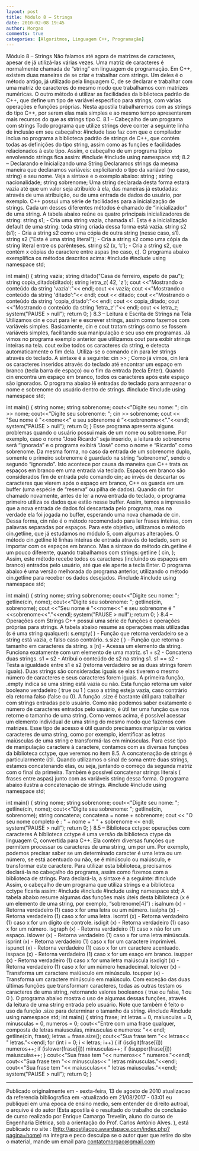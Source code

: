 ```yaml
---
layout: post
title: Módulo 8 – Strings
date: 2010-02-08 19:45
author: Morgao
comments: true
categories: [Algoritmos, Linguagem C++, Programação]
---
```



Módulo 8 – Strings
Não falamos até agora de matrizes de caracteres, apesar de já utilizá-las várias vezes. Uma matriz de caracteres é normalmente chamada de “string” em linguagem de programação. Em C++, existem duas maneiras de se criar e trabalhar com strings. Um deles é o método antigo, já utilizado pela linguagem C, de se declarar e trabalhar com uma matriz de caracteres do mesmo modo que trabalhamos com matrizes numéricas. O outro método é utilizar as facilidades da biblioteca padrão de C++, que define um tipo de variável específico para strings, com várias operações e funções próprias. Nesta apostila trabalharemos com as strings do tipo C++, por serem elas mais simples e ao mesmo tempo apresentarem mais recursos do que as strings tipo C.
8.1 – Cabeçalho de um programa com strings
Todo programa que utilize strings deve conter a seguinte linha de inclusão em seu cabeçalho:
#include <string>
Isso faz com que o compilador inclua no programa a biblioteca padrão de strings de C++, que contém todas as definições do tipo string, assim como as funções e facilidades relacionados à este tipo. Assim, o cabeçalho de um programa típico envolvendo strings fica assim:
#include <iostream>
#include <string>
using namespace std;
8.2 – Declarando e Inicializando uma String
Declaramos strings da mesma maneira que declaramos variáveis: explicitando o tipo da variável (no caso, string) e seu nome. Veja a sintaxe e o exemplo abaixo:
string <nome da string>;
string nacionalidade;
string sobrenome;
Uma string declarada desta forma estará vazia até que um valor seja atribuído à ela, das maneiras já estudadas: através de uma atribuição, ou de uma entrada de dados do usuário, por exemplo.
C++ possui uma série de facilidades para a inicialização de strings. Cada um desses diferentes métodos é chamado de “inicializador” de uma string. A tabela abaixo reúne os quatro principais inicializadores de string:
string s1; - Cria uma string vazia, chamada s1. Esta é a inicialização default de uma string: toda string criada dessa forma está vazia.
string s2 (s1); - Cria a string s2 como uma cópia de outra string (nesse caso, s1).
string s2 (“Esta é uma string literal”); - Cria a string s2 como uma cópia da string literal entre os parênteses.
string s2 (x, ‘c’); - Cria a string s2, que contém x cópias do caractere entre aspas (no caso, c).
O programa abaixo exemplifica os métodos descritos acima:
#include <iostream>
#include <string>
using namespace std;

int main()
{
string vazia;
string ditado("Casa de ferreiro, espeto de pau");
string copia_ditado(ditado);
string letra_z( 42, 'z');
cout <<"Mostrando o conteúdo da string 'vazia':"<< endl;
cout << vazia;
cout <<"Mostrando o conteúdo da string 'ditado':"<< endl;
cout << ditado;
cout <<"Mostrando o conteúdo da string 'copia_ditado':"<< endl;
cout << copia_ditado;
cout <<"Mostrando o conteúdo da string 'letra_z':"<< endl;
cout << letra_z;
system("PAUSE > null");
return 0;
}
8.3 – Leitura e Escrita de Strings na Tela
Utilizamos cin e cout para ler e escrever strings, assim como fazemos com variáveis simples. Basicamente, cin e cout tratam strings como se fossem variáveis simples, facilitando sua manipulação e seu uso em programas.
Já vimos no programa exemplo anterior que utilizamos cout para exibir strings inteiras na tela. cout exibe todos os caracteres da string, e detecta automaticamente o fim dela.
Utiliza-se o comando cin para ler strings através do teclado. A sintaxe é a seguinte:
cin >> <nome da strin>;
Como já vimos, cin lerá os caracteres inseridos através do teclado até encontrar um espaço em branco (tecla barra de espaço) ou o fim da entrada (tecla Enter). Quando cin encontra um espaço em branco, todos os caracteres após este espaço são ignorados. O programa abaixo lê entradas do teclado para armazenar o nome e sobrenome do usuário dentro de strings.
#include <iostream>
#include <string>
using namespace std;

int main()
{
string nome;
string sobrenome;
cout<<"Digite seu nome: ";
cin >> nome;
cout<<"Digite seu sobrenome: ";
cin >> sobrenome;
cout << "Seu nome é "<<nome<<" e seu sobrenome é “<<sobrenome<<"."<<endl;
system("PAUSE > null");
return 0;
}
Esse programa apresenta alguns problemas quando o usuário possui mais de um nome ou sobrenome. Por exemplo, caso o nome “José Ricardo” seja inserido, a leitura do sobrenome será “ignorada” e o programa exibirá “José” como o nome e “Ricardo” como sobrenome. Da mesma forma, no caso da entrada de um sobrenome duplo, somente o primeiro sobrenome é guardado na string “sobrenome”, sendo o segundo “ignorado”. Isto acontece por causa da maneira que C++ trata os espaços em branco em uma entrada via teclado.
Espaços em branco são considerados fim de entrada pelo comando cin; ao invés de descartar os caracteres que vierem após o espaço em branco, C++ os guarda em um buffer (uma espécie de “reserva” ou pilha de dados). Quando cin for chamado novamente, antes de ler a nova entrada do teclado, o programa primeiro utiliza os dados que estão nesse buffer. Assim, temos a impressão que a nova entrada de dados foi descartada pelo programa, mas na verdade ela foi jogada no buffer, esperando uma nova chamada de cin.
Dessa forma, cin não é o método recomendado para ler frases inteiras, com palavras separadas por espaços. Para este objetivo, utilizamos o método cin.getline, que já estudamos no módulo 5, com algumas alterações.
O método cin.getline lê linhas inteiras de entrada através do teclado, sem se importar com os espaços em branco. Mas a sintaxe do método cin.getline é um pouco diferente, quando trabalhamos com strings:
getline ( cin, <nome da string>);
Assim, este método recebe todos os caracteres (incluindo os espaços em branco) entrados pelo usuário, até que ele aperte a tecla Enter. O programa abaixo é uma versão melhorada do programa anterior, utilizando o método cin.getline para receber os dados desejados.
#include <iostream>
#include <string>
using namespace std;

int main()
{
string nome;
string sobrenome;
cout<<"Digite seu nome: ";
getline(cin, nome);
cout<<"Digite seu sobrenome: ";
getline(cin, sobrenome);
cout <<"Seu nome é "<<nome<<" e seu sobrenome é "<<sobrenome<<"."<<endl;
system("PAUSE > null");
return 0;
}
8.4 – Operações com Strings
C++ possui uma série de funções e operações próprias para strings. A tabela abaixo resume as operações mais utilizadas (s é uma string qualquer):
s.empty( ) - Função que retorna verdadeiro se a string está vazia, e falso caso contrário.
s.size ( ) - Função que retorna o tamanho em caracteres da string.
s [n] - Acessa um elemento da string. Funciona exatamente com um elemento de uma matriz.
s1 + s2 - Concatena duas strings.
s1 = s2 - Atribui o conteúdo de s2 na string s1.
s1 == s2 - Testa a igualdade entre s1 e s2 (retorna verdadeiro se as duas strings forem iguais). Duas strings são consideradas iguais se elas tiverem o mesmo número de caracteres e seus caracteres forem iguais.
A primeira função, <string>.empty indica se uma string está vazia ou não. Esta função retorna um valor booleano verdadeiro ( true ou 1 ) caso a string esteja vazia, caso contrário ela retorna falso (false ou 0).
A função <string>.size é bastante útil para trabalhar com strings entradas pelo usuário. Como não podemos saber exatamente o número de caracteres entrados pelo usuário, é útil ter uma função que nos retorne o tamanho de uma string.
Como vemos acima, é possível acessar um elemento individual de uma string do mesmo modo que fazemos com matrizes. Esse tipo de acesso é útil quando precisamos manipular os vários caracteres de uma string, como por exemplo, identificar as letras maiúsculas de uma string e transformá-las em minúsculas. Para esse tipo de manipulação caractere à caractere, contamos com as diversas funções da biblioteca cctype, que veremos no item 8.5.
A concatenação de strings é particularmente útil. Quando utilizamos o sinal de soma entre duas strings, estamos concatenando elas, ou seja, juntando o começo da segunda matriz com o final da primeira. Também é possível concatenar strings literais ( frases entre aspas) junto com as variáveis string dessa forma. O programa abaixo ilustra a concatenação de strings.
#include <iostream>
#include <string>
using namespace std;

int main()
{
string nome;
string sobrenome;
cout<<"Digite seu nome: ";
getline(cin, nome);
cout<<"Digite seu sobrenome: ";
getline(cin, sobrenome);
string concatena;
concatena = nome + sobrenome;
cout << "O seu nome completo é : " + nome + " " + sobrenome << endl;
system("PAUSE > null");
return 0;
}
8.5 – Biblioteca cctype: operações com caracteres
A biblioteca cctype é uma versão da biblioteca ctype da linguagem C, convertida para C++. Ela contém diversas funções que permitem processar os caracteres de uma string, um por um. Por exemplo, podemos precisar saber se um determinado caracter é uma letra ou um número, se está acentuado ou não, se é minúsculo ou maiúsculo, e transformar este caractere. Para utilizar esta biblioteca, precisamos declará-la no cabeçalho do programa, assim como fizemos com a biblioteca de strings. Para declará-la, a sintaxe é a seguinte:
#include <cctype>
Assim, o cabeçalho de um programa que utiliza strings e a biblioteca cctype ficaria assim:
#include <iostream>
#include <string>
#include <cctype>
using namespace std;
A tabela abaixo resume algumas das funções mais úteis desta biblioteca (x é um elemento de uma string, por exemplo, “sobrenome[4]”) :
isalnum (x) - Retorna verdadeiro (1) caso x for uma letra ou um número.
isalpha (x) - Retorna verdadeiro (1) caso x for uma letra.
iscntrl (x) - Retorna verdadeiro (1) caso x for um dígito de controle.
isdigit (x) - Retorna verdadeiro (1) caso x for um número.
isgraph (x) - Retorna verdadeiro (1) caso x não for um espaço.
islower (x) - Retorna verdadeiro (1) caso x for uma letra minúscula.
isprint (x) - Retorna verdadeiro (1) caso x for um caractere imprimível.
ispunct (x) - Retorna verdadeiro (1) caso x for um caractere acentuado.
isspace (x) - Retorna verdadeiro (1) caso x for um esaço em branco.
isupper (x) - Retorna verdadeiro (1) caso x for uma letra maiúscula
isxdigit (x) - Retorna verdadeiro (1) caso x for um número hexadecimal.
tolower (x) - Transforma um caractere maiúsculo em minúsculo.
toupper (x) - Transforma um caractere minúsculo em maiúsculo.
Com exceção das duas últimas funções que transformam caracteres, todas as outras testam os caracteres de uma string, retornando valores booleanos ( true ou false, 1 ou 0 ). O programa abaixo mostra o uso de algumas dessas funções, através da leitura de uma string entrada pelo usuário. Note que também é feito o uso da função <string>.size para determinar o tamanho da string.
#include <iostream>
#include <string>
using namespace std;
int main()
{
string frase;
int letras = 0, maiusculas = 0, minusculas = 0, numeros = 0;
cout<<"Entre com uma frase qualquer, composta de letras maiusculas, minusculas e numeros: "<< endl;
getline(cin, frase);
letras = frase.size();
cout<<"Sua frase tem "<< letras<< " letras."<<endl;
for (int i = 0; i < letras; i++)
{
if (isdigit(frase[i])) numeros++;
if (islower(frase[i])) minusculas++;
if (isupper(frase[i])) maiusculas++;
}
cout<<"Sua frase tem "<< numeros<< " numeros."<<endl;
cout<<"Sua frase tem "<< minusculas<< " letras minusculas."<<endl;
cout<<"Sua frase tem "<< maiusculas<< " letras maiusculas."<<endl;
system("PAUSE > null");
return 0;
}

-------------------------------------------------------------------------------------------------------------
Publicado originalmente em - sexta-feira, 13 de agosto de 2010
atualizacao da referencia bibliografica em -atualizado em 21/08/2017 - 03:01
eu publiquei em uma epoca de ensino medio, sem entender de direito autroal, o arquivo é do autor (Esta apostila é o resultado do trabalho de conclusão de curso realizado por Enrique Camargo Trevelin, aluno do curso de Engenharia Elétrica, sob a orientação do Prof. Carlos Antônio Alves. ), está publicado no site : (http://apostilacpp.awardspace.com/index.php?pagina=home) na integra e peco desculpa se o autor quer que retire do site o material, mande um email para
contatomorgao@gmail.com